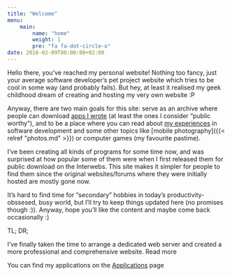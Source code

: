 ```yaml
---
title: "Welcome"
menu:
    main:
        name: "home"
        weight: 1
        pre: "fa fa-dot-circle-o"
date: 2016-02-09T00:00:00+02:00
---
```


Hello there, you’ve reached my personal website! Nothing too fancy, just your average software developer’s pet project website
which tries to be cool in some way (and probably fails). But hey, at least it realised my geek childhood dream of creating and
hosting my very own website :P

Anyway, there are two main goals for this site: serve as an archive where people can download [apps I wrote](/apps/) (at least the ones I
consider “public worthy”), and to be a place where you can read about [my experiences](/posts/) in software development and some other topics
like [mobile photography]({{< relref "photos.md" >}}) or computer games (my favourite pastime).

I’ve been creating all kinds of programs for some time now, and was surprised at how popular some of them were when I first released
them for public download on the Interwebs. This site makes it simpler for people to find them since the original websites/forums
where they were initially hosted are mostly gone now.

It’s hard to find time for “secondary” hobbies in today’s productivity-obssesed, busy world, but I’ll try to keep things updated
here (no promises though :)). Anyway, hope you’ll like the content and maybe come back occasionally :)


TL; DR;

I’ve finally taken the time to arrange a dedicated web server and created a more professional and comprehensive website. Read more

You can find my applications on the [Applications](/apps/) page